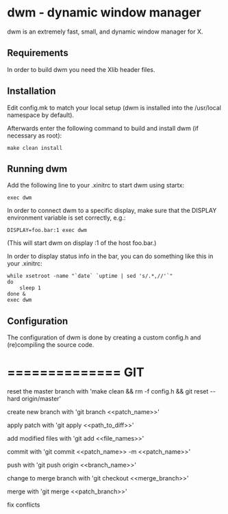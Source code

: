 dwm - dynamic window manager
============================
dwm is an extremely fast, small, and dynamic window manager for X.


Requirements
------------
In order to build dwm you need the Xlib header files.


Installation
------------
Edit config.mk to match your local setup (dwm is installed into
the /usr/local namespace by default).

Afterwards enter the following command to build and install dwm (if
necessary as root):

    make clean install


Running dwm
-----------
Add the following line to your .xinitrc to start dwm using startx:

    exec dwm

In order to connect dwm to a specific display, make sure that
the DISPLAY environment variable is set correctly, e.g.:

    DISPLAY=foo.bar:1 exec dwm

(This will start dwm on display :1 of the host foo.bar.)

In order to display status info in the bar, you can do something
like this in your .xinitrc:

    while xsetroot -name "`date` `uptime | sed 's/.*,//'`"
    do
    	sleep 1
    done &
    exec dwm


Configuration
-------------
The configuration of dwm is done by creating a custom config.h
and (re)compiling the source code.

==============
GIT
=============
reset the master branch with 'make clean && rm -f config.h && git reset --hard origin/master'

create new branch with 'git branch <<patch_name>>'

apply patch with 'git apply <<path_to_diff>>'

add modified files with 'git add <<file_names>>'

commit with 'git commit <<patch_name>> -m <<patch_name>>'

push with 'git push origin <<branch_name>>'

change to merge branch with 'git checkout <<merge_branch>>'

merge with 'git merge <<patch_branch>>'

fix conflicts


